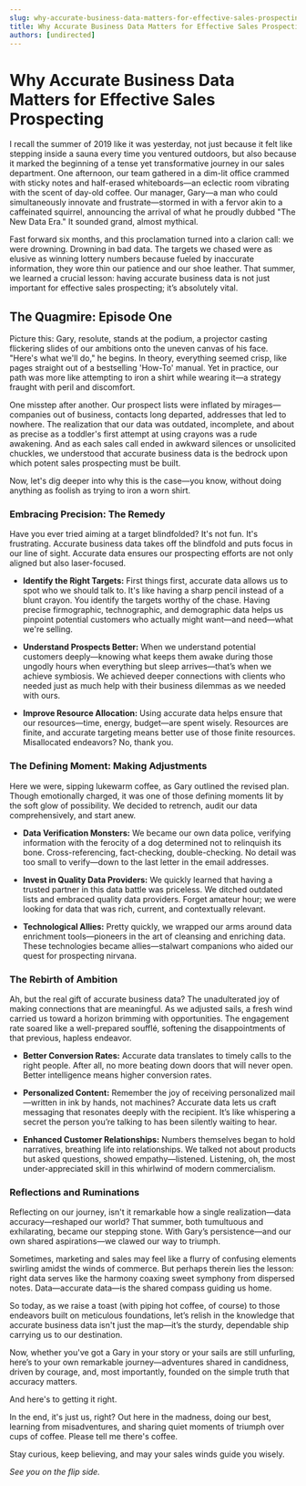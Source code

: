 ```yaml
---
slug: why-accurate-business-data-matters-for-effective-sales-prospecting
title: Why Accurate Business Data Matters for Effective Sales Prospecting
authors: [undirected]
---
```



# Why Accurate Business Data Matters for Effective Sales Prospecting

I recall the summer of 2019 like it was yesterday, not just because it felt like stepping inside a sauna every time you ventured outdoors, but also because it marked the beginning of a tense yet transformative journey in our sales department. One afternoon, our team gathered in a dim-lit office crammed with sticky notes and half-erased whiteboards—an eclectic room vibrating with the scent of day-old coffee. Our manager, Gary—a man who could simultaneously innovate and frustrate—stormed in with a fervor akin to a caffeinated squirrel, announcing the arrival of what he proudly dubbed "The New Data Era." It sounded grand, almost mythical.

Fast forward six months, and this proclamation turned into a clarion call: we were drowning. Drowning in bad data. The targets we chased were as elusive as winning lottery numbers because fueled by inaccurate information, they wore thin our patience and our shoe leather. That summer, we learned a crucial lesson: having accurate business data is not just important for effective sales prospecting; it’s absolutely vital.

## The Quagmire: Episode One

Picture this: Gary, resolute, stands at the podium, a projector casting flickering slides of our ambitions onto the uneven canvas of his face. "Here's what we'll do," he begins. In theory, everything seemed crisp, like pages straight out of a bestselling 'How-To' manual. Yet in practice, our path was more like attempting to iron a shirt while wearing it—a strategy fraught with peril and discomfort.

One misstep after another. Our prospect lists were inflated by mirages—companies out of business, contacts long departed, addresses that led to nowhere. The realization that our data was outdated, incomplete, and about as precise as a toddler's first attempt at using crayons was a rude awakening. And as each sales call ended in awkward silences or unsolicited chuckles, we understood that accurate business data is the bedrock upon which potent sales prospecting must be built. 

Now, let's dig deeper into why this is the case—you know, without doing anything as foolish as trying to iron a worn shirt.

### Embracing Precision: The Remedy

Have you ever tried aiming at a target blindfolded? It's not fun. It's frustrating. Accurate business data takes off the blindfold and puts focus in our line of sight. Accurate data ensures our prospecting efforts are not only aligned but also laser-focused.

- **Identify the Right Targets:** First things first, accurate data allows us to spot who we should talk to. It's like having a sharp pencil instead of a blunt crayon. You identify the targets worthy of the chase. Having precise firmographic, technographic, and demographic data helps us pinpoint potential customers who actually might want—and need—what we're selling.

- **Understand Prospects Better:** When we understand potential customers deeply—knowing what keeps them awake during those ungodly hours when everything but sleep arrives—that’s when we achieve symbiosis. We achieved deeper connections with clients who needed just as much help with their business dilemmas as we needed with ours.

- **Improve Resource Allocation:** Using accurate data helps ensure that our resources—time, energy, budget—are spent wisely. Resources are finite, and accurate targeting means better use of those finite resources. Misallocated endeavors? No, thank you.

### The Defining Moment: Making Adjustments

Here we were, sipping lukewarm coffee, as Gary outlined the revised plan. Though emotionally charged, it was one of those defining moments lit by the soft glow of possibility. We decided to retrench, audit our data comprehensively, and start anew. 

- **Data Verification Monsters:** We became our own data police, verifying information with the ferocity of a dog determined not to relinquish its bone. Cross-referencing, fact-checking, double-checking. No detail was too small to verify—down to the last letter in the email addresses. 

- **Invest in Quality Data Providers:** We quickly learned that having a trusted partner in this data battle was priceless. We ditched outdated lists and embraced quality data providers. Forget amateur hour; we were looking for data that was rich, current, and contextually relevant.

- **Technological Allies:** Pretty quickly, we wrapped our arms around data enrichment tools—pioneers in the art of cleansing and enriching data. These technologies became allies—stalwart companions who aided our quest for prospecting nirvana. 

### The Rebirth of Ambition

Ah, but the real gift of accurate business data? The unadulterated joy of making connections that are meaningful. As we adjusted sails, a fresh wind carried us toward a horizon brimming with opportunities. The engagement rate soared like a well-prepared soufflé, softening the disappointments of that previous, hapless endeavor.

- **Better Conversion Rates:** Accurate data translates to timely calls to the right people. After all, no more beating down doors that will never open. Better intelligence means higher conversion rates.

- **Personalized Content:** Remember the joy of receiving personalized mail—written in ink by hands, not machines? Accurate data lets us craft messaging that resonates deeply with the recipient. It’s like whispering a secret the person you’re talking to has been silently waiting to hear. 

- **Enhanced Customer Relationships:** Numbers themselves began to hold narratives, breathing life into relationships. We talked not about products but asked questions, showed empathy—listened. Listening, oh, the most under-appreciated skill in this whirlwind of modern commercialism.

### Reflections and Ruminations

Reflecting on our journey, isn't it remarkable how a single realization—data accuracy—reshaped our world? That summer, both tumultuous and exhilarating, became our stepping stone. With Gary’s persistence—and our own shared aspirations—we clawed our way to triumph.

Sometimes, marketing and sales may feel like a flurry of confusing elements swirling amidst the winds of commerce. But perhaps therein lies the lesson: right data serves like the harmony coaxing sweet symphony from dispersed notes. Data—accurate data—is the shared compass guiding us home.

So today, as we raise a toast (with piping hot coffee, of course) to those endeavors built on meticulous foundations, let’s relish in the knowledge that accurate business data isn't just the map—it’s the sturdy, dependable ship carrying us to our destination.

Now, whether you've got a Gary in your story or your sails are still unfurling, here’s to your own remarkable journey—adventures shared in candidness, driven by courage, and, most importantly, founded on the simple truth that accuracy matters. 

And here's to getting it right.

In the end, it's just us, right? Out here in the madness, doing our best, learning from misadventures, and sharing quiet moments of triumph over cups of coffee. Please tell me there's coffee.

Stay curious, keep believing, and may your sales winds guide you wisely.

*See you on the flip side.*